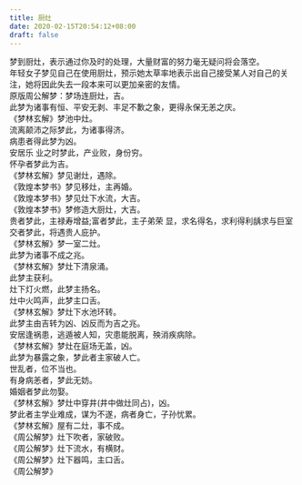 ```yaml
---
title: 厨灶
date: 2020-02-15T20:54:12+08:00
draft: false
---
```


梦到厨灶，表示通过你及时的处理，大量财富的努力毫无疑问将会落空。<br>
年轻女子梦见自己在使用厨灶，预示她太草率地表示出自己接受某人对自己的关注，她将因此失去一段本来可以更加亲密的友情。<br>
原版周公解梦：梦场连厨灶，吉。<br>
此梦为诸事有恒、平安无剥、丰足不歉之象，更得永保无恙之庆。<br>
《梦林玄解》梦池中灶。<br>
流离颠沛之际梦此，为诸事得济。<br>
病患者得此梦为凶。<br>
安居乐 业之时梦此，产业败，身份穷。<br>
怀孕者梦此为吉。<br>
《梦林玄解》梦见谢灶，遇除。<br>
《敦煌本梦书》梦见移灶，主再婚。<br>
《敦煌本梦书》梦见灶下水流，大吉。<br>
《敦煌本梦书》梦修造大厨灶，大吉。<br>
贵者梦此，主禄寿增益;富者梦此，主子弟荣 显，求名得名，求利得利龋求与巨室交者梦此，将遇贵人庇护。<br>
《梦林玄解》梦一室二灶。<br>
此梦为诸事不成之兆。<br>
《梦林玄解》梦灶下清泉涌。<br>
此梦主获利。<br>
灶下灯火燃，此梦主扬名。<br>
灶中火鸣声，此梦主口舌。<br>
《梦林玄解》梦灶下水池环转。<br>
此梦主由吉转为凶、凶反而为吉之兆。<br>
安居逢祸患，逃遁被人知，灾患能脱离，殃消疾病除。<br>
《梦林玄解》梦灶在庭场无盖，凶。<br>
此梦为暴露之象，梦此者主家破人亡。<br>
世乱者，位不当也。<br>
有身病恙者，梦此无妨。<br>
婚姻者梦此勿娶。<br>
《梦林玄解》梦灶中穿井(井中做灶同占)，凶。<br>
梦此者主学业难成，谋为不遂，病者身亡，子孙忧累。<br>
《梦林玄解》屋有二灶，事不成。<br>
《周公解梦》灶下吹者，家破败。<br>
《周公解梦》灶下流水，有横财。<br>
《周公解梦》灶下器鸣，主口舌。<br>
《周公解梦》